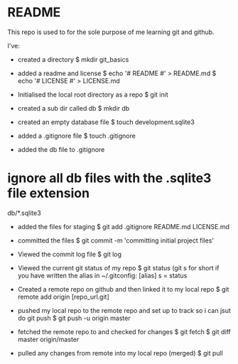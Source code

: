 # README #

This repo is used to for the sole purpose of me learning git and github.

I've:
- created a directory 
$ mkdir git_basics

- added a readme and license
$ echo '# README #' > README.md
$ echo '# LICENSE #' > LICENSE.md

- Initialised the local root directory as a repo 
$ git init

- created a sub dir called db
$ mkdir db
- created an empty database file 
$ touch development.sqlite3

- added a .gitignore file
$ touch .gitignore
- added the db file to .gitignore
# ignore all db files with the .sqlite3 file extension
db/*.sqlite3

- added the files for staging 
$ git add .gitignore README.md LICENSE.md
- committed the files 
$ git commit -m 'committing initial project files'

- Viewed the commit log file
$ git log

 - Viewed the current git status of my repo
 $ git status (git s for short if you have written the alias in ~/.gitconfig:
 [alias]
  s = status

- Created a remote repo on github and then linked it to my local repo
$ git remote add origin [repo_url.git]
- pushed my local repo to the remote repo and set up to track so i can jsut do git push
$ git push -u origin master

- fetched the remote repo to and checked for changes
$ git fetch
$ git diff master origin/master

- pulled any changes from remote into my local repo (merged)
$ git pull



